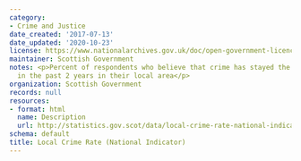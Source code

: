 ```yaml
---
category:
- Crime and Justice
date_created: '2017-07-13'
date_updated: '2020-10-23'
license: https://www.nationalarchives.gov.uk/doc/open-government-licence/version/3/
maintainer: Scottish Government
notes: <p>Percent of respondents who believe that crime has stayed the same or reduced
  in the past 2 years in their local area</p>
organization: Scottish Government
records: null
resources:
- format: html
  name: Description
  url: http://statistics.gov.scot/data/local-crime-rate-national-indicator
schema: default
title: Local Crime Rate (National Indicator)
---
```

